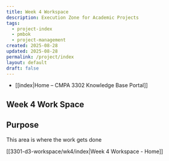 ```yaml
---
title: Week 4 Workspace
description: Execution Zone for Academic Projects
tags:
  - project-index
  - pmbok
  - project-management
created: 2025-08-28
updated: 2025-08-28
permalink: /project/index
layout: default
draft: false
---
```

- [[index|Home – CMPA 3302 Knowledge Base Portal]]
## Week 4 Work Space
## Purpose
This area is where the work gets done

[[3301-d3-workspace/wk4/index|Week 4 Workspace - Home]]

